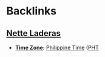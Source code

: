 
# Backlinks
## [Nette Laderas](<Nette Laderas.md>)
- **[Time Zone](<Time Zone.md>):** [Philippine Time](<Philippine Time.md>) ([PHT](<PHT.md>)

